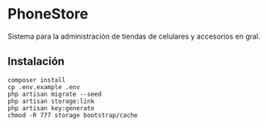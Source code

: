 # PhoneStore
Sistema para la administración de tiendas de celulares y accesorios en gral.

## Instalación
```
composer install
cp .env.example .env
php artisan migrate --seed
php artisan storage:link
php artisan key:generate
chmod -R 777 storage bootstrap/cache
```